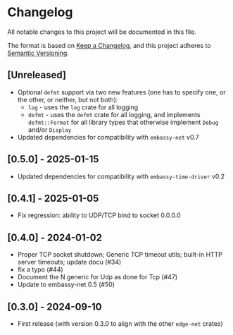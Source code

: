 # Changelog

All notable changes to this project will be documented in this file.

The format is based on [Keep a Changelog](https://keepachangelog.com/en/1.0.0/),
and this project adheres to [Semantic Versioning](https://semver.org/spec/v2.0.0.html).

## [Unreleased]

* Optional `defmt` support via two new features (one has to specify one, or the other, or neither, but not both):
  * `log` - uses the `log` crate for all logging
  * `defmt` - uses the `defmt` crate for all logging, and implements `defmt::Format` for all library types that otherwise implement `Debug` and/or `Display`
* Updated dependencies for compatibility with `embassy-net` v0.7

## [0.5.0] - 2025-01-15

* Updated dependencies for compatibility with `embassy-time-driver` v0.2

## [0.4.1] - 2025-01-05

* Fix regression: ability to UDP/TCP bind to socket 0.0.0.0

## [0.4.0] - 2024-01-02

* Proper TCP socket shutdown; Generic TCP timeout utils; built-in HTTP server timeouts; update docu (#34)
* fix a typo (#44)
* Document the N generic for Udp as done for Tcp (#47)
* Update to embassy-net 0.5 (#50)

## [0.3.0] - 2024-09-10

* First release (with version 0.3.0 to align with the other `edge-net` crates)

